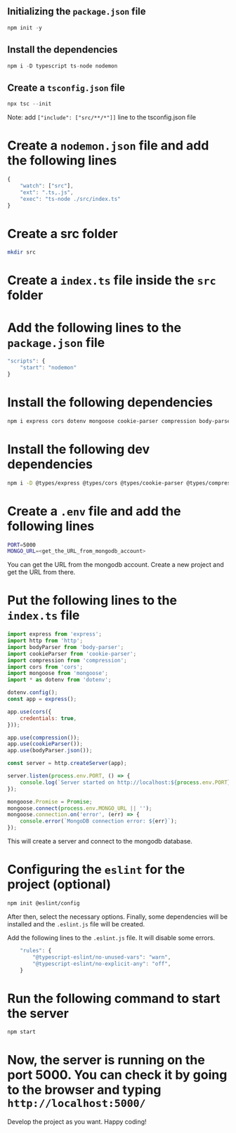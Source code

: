 ## Initializing the `package.json` file

```javascript
npm init -y
```

## Install the dependencies

```javascript
npm i -D typescript ts-node nodemon
```

## Create a `tsconfig.json` file

```javascript
npx tsc --init
```

Note: add `["include": ["src/**/*"]]` line to the tsconfig.json file

# Create a `nodemon.json` file and add the following lines

```javascript
{
    "watch": ["src"],
    "ext": ".ts,.js",
    "exec": "ts-node ./src/index.ts"
}
```

# Create a src folder

```bash
mkdir src
```

# Create a `index.ts` file inside the `src` folder

# Add the following lines to the `package.json` file

```javascript
"scripts": {
    "start": "nodemon"
}
```

# Install the following dependencies

```bash
npm i express cors dotenv mongoose cookie-parser compression body-parser
```

# Install the following dev dependencies

```bash
npm i -D @types/express @types/cors @types/cookie-parser @types/compression @types/body-parser
```

# Create a `.env` file and add the following lines

```bash
PORT=5000
MONGO_URL=<get_the_URL_from_mongodb_account>
```

You can get the URL from the mongodb account. Create a new project and get the URL from there.

# Put the following lines to the `index.ts` file

```javascript
import express from 'express';
import http from 'http';
import bodyParser from 'body-parser';
import cookieParser from 'cookie-parser';
import compression from 'compression';
import cors from 'cors';
import mongoose from 'mongoose';
import * as dotenv from 'dotenv';

dotenv.config();
const app = express();

app.use(cors({
    credentials: true,
}));

app.use(compression());
app.use(cookieParser());
app.use(bodyParser.json());

const server = http.createServer(app);

server.listen(process.env.PORT, () => {
    console.log(`Server started on http://localhost:${process.env.PORT}/`);
});

mongoose.Promise = Promise;
mongoose.connect(process.env.MONGO_URL || '');
mongoose.connection.on('error', (err) => {
    console.error(`MongoDB connection error: ${err}`);
});
```

This will create a server and connect to the mongodb database.

# Configuring the `eslint` for the project (optional)

```bash
npm init @eslint/config
```

After then, select the necessary options. Finally, some dependencies will be installed and the `.eslint.js` file will be created.

Add the following lines to the `.eslint.js` file. It will disable some errors.

```javascript
    "rules": {
        "@typescript-eslint/no-unused-vars": "warn",
        "@typescript-eslint/no-explicit-any": "off",
    }
```

# Run the following command to start the server

```bash
npm start
```

# Now, the server is running on the port 5000. You can check it by going to the browser and typing `http://localhost:5000/`

Develop the project as you want. Happy coding!